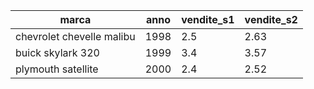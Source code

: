 | marca | anno | vendite_s1 | vendite_s2 |
| --- | --- | --- | --- |
| chevrolet chevelle malibu | 1998 | 2.5 | 2.63 |
| buick skylark 320 | 1999 | 3.4 | 3.57 |
| plymouth satellite | 2000 | 2.4 | 2.52 |
